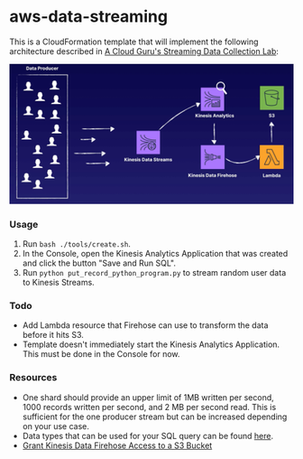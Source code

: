 # aws-data-streaming

This is a CloudFormation template that will implement the following architecture described in [A Cloud Guru's Streaming Data Collection Lab](https://acloud.guru/course/aws-certified-machine-learning-specialty/learn/c756bf92-fc24-f757-1b0d-5072064ea51a/9cc545b4-fdcb-0a86-2948-c86fe7f7acba/watch?backUrl=%2Fcourses):

![architecture](architecture.png)

### Usage

1. Run `bash ./tools/create.sh`.
2. In the Console, open the Kinesis Analytics Application that was created and click the button "Save and Run SQL".
3. Run `python put_record_python_program.py` to stream random user data to Kinesis Streams.

### Todo

- Add Lambda resource that Firehose can use to transform the data before it hits S3.
- Template doesn't immediately start the Kinesis Analytics Application. This must be done in the Console for now. 

### Resources

- One shard should provide an upper limit of 1MB written per second, 1000 records written per second, and 2 MB per second read. This is sufficient for the one producer stream but can be increased depending on your use case.
- Data types that can be used for your SQL query can be found [here](https://docs.aws.amazon.com/kinesisanalytics/latest/sqlref/sql-reference-data-types.html).
- [Grant Kinesis Data Firehose Access to a S3 Bucket](https://docs.aws.amazon.com/firehose/latest/dev/controlling-access.html#using-iam-s3)
